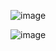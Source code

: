 ![image](https://github.com/user-attachments/assets/db642e75-3043-4b77-b4e8-581177ba6750)

![image](https://github.com/user-attachments/assets/d446116a-1066-44d9-81fc-a8f818b810b9)

